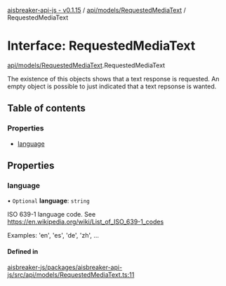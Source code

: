 [aisbreaker-api-js - v0.1.15](../README.md) / [api/models/RequestedMediaText](../modules/api_models_RequestedMediaText.md) / RequestedMediaText

# Interface: RequestedMediaText

[api/models/RequestedMediaText](../modules/api_models_RequestedMediaText.md).RequestedMediaText

The existence of this objects shows that a text response is requested. 
An empty object is possible to just indicated that a text repsonse is wanted.

## Table of contents

### Properties

- [language](api_models_RequestedMediaText.RequestedMediaText.md#language)

## Properties

### language

• `Optional` **language**: `string`

ISO 639-1 language code.  See https://en.wikipedia.org/wiki/List_of_ISO_639-1_codes

Examples: 'en', 'es', 'de', 'zh', ...

#### Defined in

[aisbreaker-js/packages/aisbreaker-api-js/src/api/models/RequestedMediaText.ts:11](https://github.com/aisbreaker/aisbreaker-js/blob/develop/packages/aisbreaker-api-js/src/api/models/RequestedMediaText.ts#L11)
